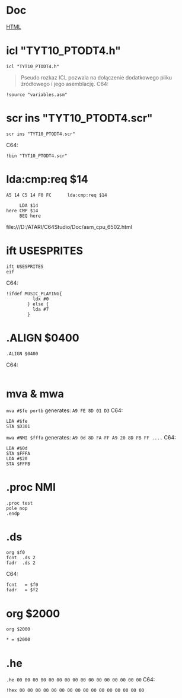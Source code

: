 # Doc
[HTML](file:/D:/ATARI/Tools/Mad-Assembler-2.1.5/doc/mads.html)


# icl "TYT10_PTODT4.h"

`icl "TYT10_PTODT4.h"`
> Pseudo rozkaz ICL pozwala na dołączenie dodatkowego pliku źródłowego i jego asemblację.
C64:
```
!source "variables.asm"
```


# scr ins "TYT10_PTODT4.scr"
`scr ins "TYT10_PTODT4.scr"`

C64:
```
!bin "TYT10_PTODT4.scr"
```

# lda:cmp:req $14
`A5 14 C5 14 F0 FC		lda:cmp:req $14`

```
     LDA $14
here CMP $14
     BEQ here
```

file:///D:/ATARI/C64Studio/Doc/asm_cpu_6502.html

# ift USESPRITES

```
ift USESPRITES
eif
```
C64:
```
!ifdef MUSIC_PLAYING{
          ldx #0
        } else {
          lda #7
        }
```

# .ALIGN $0400
`.ALIGN $0400`

C64:
```

```


# mva & mwa
`mva #$fe portb`  generates: `A9 FE 8D 01 D3`
C64:
```
LDA #$fe
STA $D301
```


`mwa #NMI $fffa` generates: `A9 0d 8D FA FF A9 20 8D FB FF ....`
C64:
```
LDA #$0d
STA $FFFA
LDA #$20
STA $FFFB
```



# .proc	NMI
```
.proc test
pole nop
.endp
```




# .ds
```
org $f0
fcnt  .ds 2  
fadr  .ds 2
```

C64:
```
fcnt   = $f0
fadr   = $f2
```

# org $2000
`org $2000`
```
* = $2000
```

# .he 
`.he 00 00 00 00 00 00 00 00 00 00 00 00 00 00 00 00`
C64:
```
!hex 00 00 00 00 00 00 00 00 00 00 00 00 00 00 00 00
```
